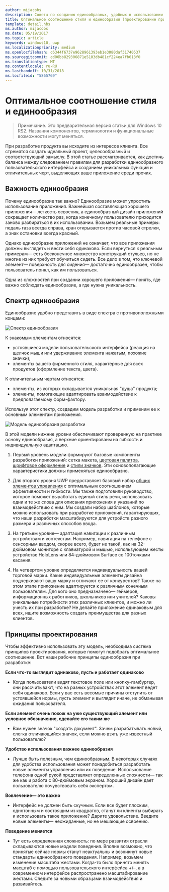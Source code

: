 ```yaml
---
author: mijacobs
description: Советы по созданию единообразных, удобных в использовании приложений, в которых проявляются оригинальность и творческий подход.
title: Оптимальное соотношение стиля и единообразия (проектирование приложений UWP)
template: detail.hbs
ms.author: mijacobs
ms.date: 05/19/2017
ms.topic: article
keywords: windows10, uwp
ms.localizationpriority: medium
ms.openlocfilehash: c6344f6737e9628961393eb1e3080daf31740537
ms.sourcegitcommit: cd00bb829306871e5103db481cf224ea7fb613f0
ms.translationtype: MT
ms.contentlocale: ru-RU
ms.lasthandoff: 10/31/2018
ms.locfileid: "5865769"
---
```

# <a name="balancing-style-and-consistency"></a>Оптимальное соотношение стиля и единообразия

 

> Примечание. Это предварительная версия статьи для Windows 10 RS2. Названия компонентов, терминология и функциональные возможности могут меняться.

При разработке продукта вы исходите из интересов клиента. Все стремятся создать идеальный проект, целесообразный и соответствующий замыслу. В этой статье рассматривается, как достичь баланса между следованием правилам для разработки единообразного пользовательского интерфейса и созданием уникальных функций и отличительных черт, выделяющих ваше приложение среди прочих. 

 
## <a name="the-importance-of-consistency"></a>Важность единообразия
Почему единообразие так важно? Единообразие может упростить использование приложения. Важнейшая составляющая хорошего приложения— легкость освоения, а единообразный дизайн приложений сокращает количество раз, когда конечному пользователю приходится заново разбираться в их использовании. Возьмем реальные примеры: педаль газа всегда справа, кран открывается против часовой стрелки, а знак остановки всегда красный. 

Однако единообразие приложений не означает, что все приложения должны выглядеть и вести себя одинаково. Если вернуться к реальным примерам— есть бесконечное множество конструкций стульев, но не многие из них требуют обучиться сидеть. Все дело в том, что ключевой элемент— поверхность для сидения— достаточно единообразен, чтобы пользователь понял, как им пользоваться. 

Одна из сложностей при создании хорошего приложения— понять, где важно соблюдать единообразие, а где нужна уникальность. 

## <a name="the-consistency-spectrum"></a>Спектр единообразия
 Единообразие удобно представить в виде спектра с противоположными концами:


![Спектр единообразия](images/consistency/consistency-spectrum.png)

К знакомым элементам относятся:
-   устоявшиеся модели пользовательского интерфейса (реакция на щелчок мыши или удерживание элемента нажатым, похожие значки);
-   элементы вашего фирменного стиля, характерные для всех продуктов (оформление текста, цвета).

К отличительным чертам относятся:
-   элементы, из которых складывается уникальная "душа" продукта;
-   элементы, помогающие адаптировать взаимодействие к предполагаемому форм-фактору.

Используя этот спектр, создадим модель разработки и применим ее к основным элементам приложения. 

![Модель единообразия разработки](images/consistency/design-consistency-model.png)

В этой модели нижние уровни обеспечивают проверенную на практике основу единообразия, а верхние ориентированы на гибкость и индивидуальную адаптацию.  

1. Первый уровень модели формируют базовые компоненты разработки приложений: сетка макета, [цветовая палитра](color.md), [шрифтовое оформление](typography.md) и [стили значков](icons.md). Эти основополагающие характеристики должны применяться единообразно. 

2. Для второго уровня UWP предоставляет базовый набор [общих элементов управления](../controls-and-patterns/index.md) с оптимальным соотношением эффективности и гибкости. Мы также подготовили руководство, которое поможет выработать единый стиль речи, использовать одни и те же слова для описания приложения и указаний по взаимодействию с ним. Мы создали набор шаблонов, которые можно использовать при разработке приложений, гарантирующих, что наши разработки масштабируются для устройств разного размера и различных способов ввода. 
3. На третьем уровне— адаптация навигации к различным устройствам и контекстам. Например, навигация на телефоне с сенсорным вводом, скорее всего, будет не такой, как на 32-дюймовом мониторе с клавиатурой и мышью, использующем жесты устройстве HoloLens или 84-дюймовом Surface со 100точками касания.
4. На четвертом уровне определяется индивидуальность вашей торговой марки. Какие индивидуальные элементы дизайна подчеркивают вашу марку и отличают ее от конкурентов? Также на этом этапе приложение адаптируется к различным конечным пользователям. Для кого оно предназначено— геймеров, информационных работников, школьников или учителей? Каковы уникальные потребности этих различных клиентов, и можно ли учесть их при разработке? Не делайте приложение одинаковым для всех, ищите возможность создать преимущества для разных клиентов.  


## <a name="design-principles"></a>Принципы проектирования
Чтобы эффективно использовать эту модель, необходима система принципов проектирования, которые помогут подобрать оптимальное соотношение. Вот наши рабочие принципы единообразия при разработке:

**Если что-то выглядит одинаково, пусть и работает одинаково**
-   Когда пользователи видят текстовое поле или кнопку-гамбургер, они рассчитывают, что на разных устройствах этот элемент ведет себя одинаково. Если у вас есть весомые причины отступить от устоявшейся нормы, пусть элемент и выглядит иначе, не обманывая ожидания пользователя.

**Если элемент очень похож на уже существующий элемент или условное обозначение, сделайте его таким же**
-   Вам нужен значок "создать документ". Зачем разрабатывать новый, слегка отличающийся значок, если можно взять уже известный пользователю?

**Удобство использования важнее единообразия**
-   Лучше быть полезным, чем единообразным. В некоторых случаях для удобства использования может понадобиться разработать новые элементы управления или их поведение. Использование телефона одной рукой представляет определенные сложности— так же как и работа с 80-дюймовым экраном. Хороший дизайн дает пользователю почувствовать себя экспертом. 

**Вовлечение— это важно**
-   Интерфейс не должен быть скучным. Если все будет плоским, однотонным и состоящим из квадратов, станут ли клиенты выбирать и использовать такое приложение? Дарите удовольствие. Введите новые элементы— неожиданные, но не мешающие освоению. 

**Поведение меняется**
-   Тут есть определенная сложность: по мере развития отрасли складываются новые модели поведения. Вполне возможно, что принятые сейчас нормы станут неактуальны и возникнут новые стандарты единообразного поведения. Например, возьмем изменение масштаба жестами. Когда-то было принято менять масштаб с помощью пользовательского интерфейса +/–, а в современном интерфейсе распространено масштабирование жестами. Следите за новыми образцами взаимодействия и развивайтесь. 
